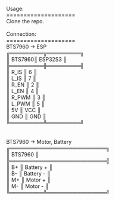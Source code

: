 Usage:<br />
====================<br />
Clone the repo.<br />
<br />
Connection:<br />
====================<br />
BTS7960 -> ESP<br />
╔═════════╦═════════╗<br />
║  BTS7960║ ESP32S3 ║<br />
╠═════════╬═════════╣<br />
║   R_IS  ║    6    ║<br />
║   L_IS  ║    7    ║<br />
║   R_EN  ║    2    ║<br />
║   L_EN  ║    4    ║<br />
║  R_PWM  ║    3    ║<br />
║  L_PWM  ║    5    ║<br />
║    5V   ║   VCC   ║<br />
║   GND   ║   GND   ║<br />
╚═════════╩═════════╝<br />
<br />
<br />
BTS7960 -> Motor, Battery<br />
╔══════════════════════════╗<br />
║         BTS7960          ║<br />
╠══════════════════════════╣<br />
║   B+    ║   Battery +    ║<br />
║   B-    ║   Battery -    ║<br />
║   M+    ║   Motor +      ║<br />
║   M-    ║   Motor -      ║<br />
╚═════════╩════════════════╝<br />
